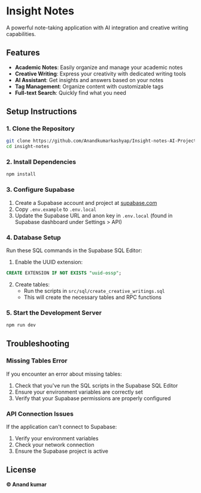 # Insight Notes

A powerful note-taking application with AI integration and creative writing capabilities.

## Features

- **Academic Notes**: Easily organize and manage your academic notes
- **Creative Writing**: Express your creativity with dedicated writing tools
- **AI Assistant**: Get insights and answers based on your notes
- **Tag Management**: Organize content with customizable tags
- **Full-text Search**: Quickly find what you need

## Setup Instructions

### 1. Clone the Repository
```bash
git clone https://github.com/Anandkumarkashyap/Insight-notes-AI-Project/upload/main
cd insight-notes
```

### 2. Install Dependencies

```bash
npm install
```

### 3. Configure Supabase

1. Create a Supabase account and project at [supabase.com](https://supabase.com)
2. Copy `.env.example` to `.env.local`
3. Update the Supabase URL and anon key in `.env.local` (found in Supabase dashboard under Settings > API)

### 4. Database Setup

Run these SQL commands in the Supabase SQL Editor:

1. Enable the UUID extension:
```sql
CREATE EXTENSION IF NOT EXISTS "uuid-ossp";
```

2. Create tables:
   - Run the scripts in `src/sql/create_creative_writings.sql` 
   - This will create the necessary tables and RPC functions

### 5. Start the Development Server

```bash
npm run dev
```

## Troubleshooting

### Missing Tables Error

If you encounter an error about missing tables:

1. Check that you've run the SQL scripts in the Supabase SQL Editor
2. Ensure your environment variables are correctly set
3. Verify that your Supabase permissions are properly configured

### API Connection Issues

If the application can't connect to Supabase:

1. Verify your environment variables
2. Check your network connection
3. Ensure the Supabase project is active

## License

**© Anand kumar**
